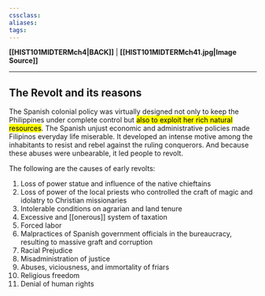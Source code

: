 ```yaml
---
cssclass:
aliases:
tags:
---
```

**[[HIST101MIDTERMch4|BACK]]** | **[[HIST101MIDTERMch41.jpg|Image Source]]**

---
## The Revolt and its reasons
The Spanish colonial policy was virtually designed not only to keep the Philippines under complete control but <mark class="hltr-lightblue">also to exploit her rich natural resources</mark>. The Spanish unjust economic and administrative policies made Filipinos everyday life miserable. It developed an intense motive among the inhabitants to resist and rebel against the ruling conquerors. And because these abuses were unbearable, it led people to revolt.

The following are the causes of early revolts:
1. Loss of power statue and influence of the native chieftains
2. Loss of power of the local priests who controlled the craft of magic and idolatry to Christian missionaries
3. Intolerable conditions on agrarian and land tenure
4. Excessive and [[onerous]] system of taxation
5. Forced labor
6. Malpractices of Spanish government officials in the bureaucracy, resulting to massive graft and corruption
7. Racial Prejudice
8. Misadministration of justice
9. Abuses, viciousness, and immortality of friars
10. Religious freedom
11. Denial of human rights